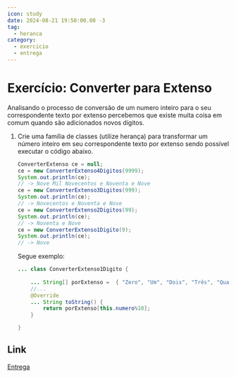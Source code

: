 ```yaml
---
icon: study
date: 2024-08-21 19:50:00.00 -3
tag:
  - heranca
category:
  - exercicio
  - entrega
---
```


# Exercício: Converter para Extenso

Analisando o processo de conversão de um numero inteiro para o seu correspondente texto por extenso percebemos que existe muita coisa em comum quando são adicionados novos dígitos.

1. Crie uma família de classes (utilize herança) para transformar um número inteiro em seu correspondente texto por extenso sendo possível executar o código abaixo.

    ```java
    ConverterExtenso ce = null;
    ce = new ConverterExtenso4Digitos(9999);
    System.out.println(ce);
    // -> Nove Mil Novecentos e Noventa e Nove
    ce = new ConverterExtenso3Digitos(999);
    System.out.println(ce);
    // -> Novecentos e Noventa e Nove
    ce = new ConverterExtenso2Digitos(99);
    System.out.println(ce);
    // -> Noventa e Nove
    ce = new ConverterExtenso1Digito(9);
    System.out.println(ce);
    // -> Nove
    ```
    Segue exemplo:

    ```java
    ... class ConverterExtenso1Digito {
       
        ... String[] porExtenso =  { "Zero", "Um", "Dois", "Três", "Quatro", "Cinco", "Seis", "Sete", "Oito", "Nove", "Dez" };
        //...
        @Override
        ... String toString() {
            return porExtenso[this.numero%10];
        }

    }

    ```
## Link

[Entrega](https://classroom.github.com/a/cSVCh-h-)